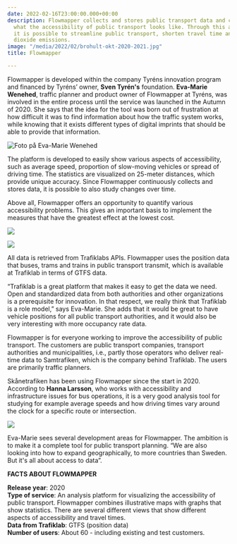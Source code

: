 ```yaml
---
date: 2022-02-16T23:00:00.000+00:00
description: Flowmapper collects and stores public transport data and can thus show
  what the accessibility of public transport looks like. Through this analysis platform,
  it is possible to streamline public transport, shorten travel time and reduce carbon
  dioxide emissions.
image: "/media/2022/02/brohult-okt-2020-2021.jpg"
title: Flowmapper

---
```

Flowmapper is developed within the company Tyréns innovation program and financed by Tyréns’ owner, **Sven Tyrén's** foundation. **Eva-Marie Wenehed**, traffic planner and product owner of Flowmapper at Tyréns, was involved in the entire process until the service was launched in the Autumn of 2020. She says that the idea for the tool was born out of frustration at how difficult it was to find information about how the traffic system works, while knowing that it exists different types of digital imprints that should be able to provide that information.

<div class="right vh50">

![Foto på Eva-Marie Wenehed](/media/2022/02/bild-pa-mig-220118.jpg "Eva-Marie Wenehed")

</div>

The platform is developed to easily show various aspects of accessibility, such as average speed, proportion of slow-moving vehicles or spread of driving time. The statistics are visualized on 25-meter distances, which provide unique accuracy. Since Flowmapper continuously collects and stores data, it is possible to also study changes over time.

Above all, Flowmapper offers an opportunity to quantify various accessibility problems. This gives an important basis to implement the measures that have the greatest effect at the lowest cost.

![](/media/2022/03/vy-passagetid-2022-01-27.jpg)

![](/media/2022/03/hallplatser-211203.jpg)

All data is retrieved from Trafiklabs APIs. Flowmapper uses the position data that buses, trams and trains in public transport transmit, which is available at Trafiklab in terms of GTFS data.

“Trafiklab is a great platform that makes it easy to get the data we need. Open and standardized data from both authorities and other organizations is a prerequisite for innovation. In that respect, we really think that Trafiklab is a role model,” says Eva-Marie. She adds that it would be great to have vehicle positions for all public transport authorities, and it would also be very interesting with more occupancy rate data.

Flowmapper is for everyone working to improve the accessibility of public transport. The customers are public transport companies, transport authorities and municipalities, i.e., partly those operators who deliver real-time data to Samtrafiken, which is the company behind Trafiklab. The users are primarily traffic planners.

Skånetrafiken has been using Flowmapper since the start in 2020. According to **Hanna Larsson**, who works with accessibility and infrastructure issues for bus operations, it is a very good analysis tool for studying for example average speeds and how driving times vary around the clock for a specific route or intersection.

![](/media/2022/03/img_5584.jpg)

Eva-Marie sees several development areas for Flowmapper. The ambition is to make it a complete tool for public transport planning. “We are also looking into how to expand geographically, to more countries than Sweden. But it's all about access to data”.

**FACTS ABOUT FLOWMAPPER**

**Release year**: 2020  
**Type of service**: An analysis platform for visualizing the accessibility of public transport. Flowmapper combines illustrative maps with graphs that show statistics. There are several different views that show different aspects of accessibility and travel times.  
**Data from Trafiklab**: GTFS (position data)  
**Number of users**: About 60 - including existing and test customers.